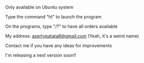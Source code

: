 Only available on Ubuntu system

Type the command "ht" to launch the program

On the programs, type "/?" to have all orders available

My address: azertypatata8@gmail.com (Yeah, it's a weird name)

Contact me if you have any ideas for improvements

I'm releasing a next version soon!!
